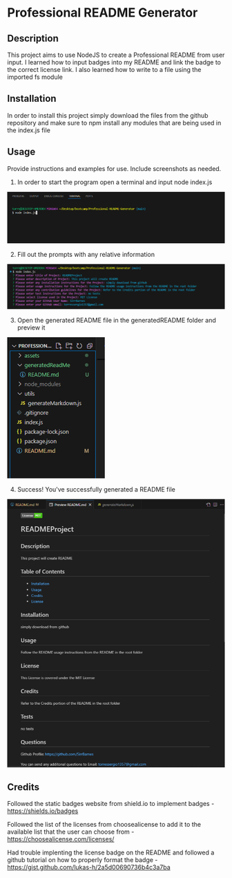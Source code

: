 # Professional README Generator

## Description

This project aims to use NodeJS to create a Professional README from user input. I learned how to input badges into my README and link the badge to the correct license link. I also learned how to write to a file using the imported fs module

## Installation

In order to install this project simply download the files from the github repository and make sure to npm install any modules that are being used in the index.js file

## Usage

Provide instructions and examples for use. Include screenshots as needed.

1. In order to start the program open a terminal and input node index.js 

![starting program](assets\images\1.PNG)

2. Fill out the prompts with any relative information 

![Fill prompts generated](assets\images\2.PNG)

3. Open the generated README file in the generatedREADME folder and preview it

![Find generated README file and open it](assets\images\3.PNG)

4. Success! You've successfully generated a README file

![Successfully created and opened README](assets\images\4.PNG)

## Credits

Followed the static badges website from shield.io to implement badges - https://shields.io/badges

Followed the list of the licenses from choosealicense to add it to the available list that the user can choose from - https://choosealicense.com/licenses/

Had trouble implenting the license badge on the README and followed a github tutorial on how to properly format the badge - https://gist.github.com/lukas-h/2a5d00690736b4c3a7ba
